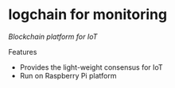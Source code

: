 # logchain for monitoring
_Blockchain platform for IoT_

Features
- Provides the light-weight consensus for IoT 
- Run on Raspberry Pi platform

